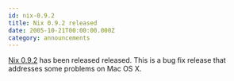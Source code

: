 ```yaml
---
id: nix-0.9.2
title: Nix 0.9.2 released
date: 2005-10-21T00:00:00.000Z
category: announcements
---
```


[Nix 0.9.2](https://web.archive.org/web/20140913055759/https://releases.nixos.org/nix/nix-0.9.2/) has been released released. This is a bug fix release that addresses some problems on Mac OS X.

